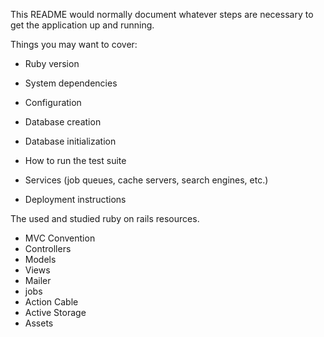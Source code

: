 This README would normally document whatever steps are necessary to get the
application up and running.

Things you may want to cover:

* Ruby version

* System dependencies

* Configuration

* Database creation

* Database initialization

* How to run the test suite

* Services (job queues, cache servers, search engines, etc.)

* Deployment instructions

The used and studied ruby on rails resources.

* MVC Convention
* Controllers
* Models
* Views
* Mailer
* jobs
* Action Cable
* Active Storage
* Assets
